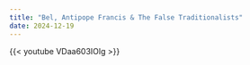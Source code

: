 ```yaml
---
title: "Bel, Antipope Francis & The False Traditionalists"
date: 2024-12-19
---
```


{{< youtube VDaa603IOlg >}}
